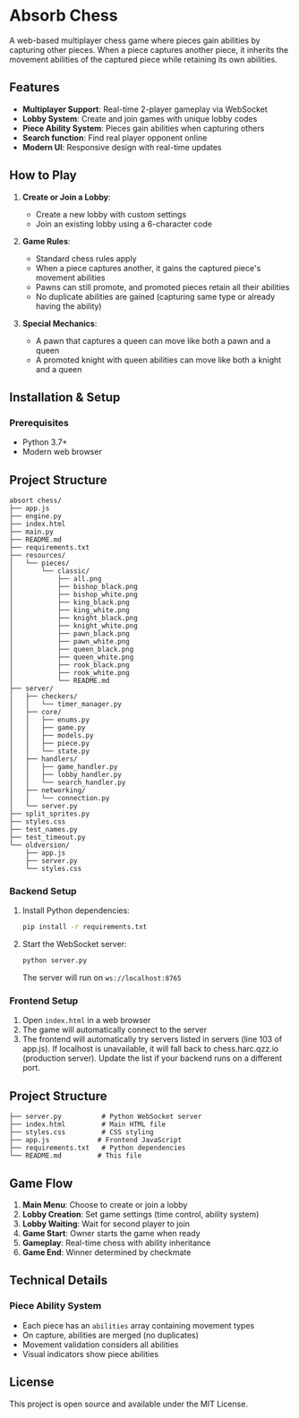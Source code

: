 # Absorb Chess

A web-based multiplayer chess game where pieces gain abilities by capturing other pieces. When a piece captures another piece, it inherits the movement abilities of the captured piece while retaining its own abilities.

## Features

- **Multiplayer Support**: Real-time 2-player gameplay via WebSocket
- **Lobby System**: Create and join games with unique lobby codes
- **Piece Ability System**: Pieces gain abilities when capturing others
- **Search function**: Find real player opponent online
- **Modern UI**: Responsive design with real-time updates

## How to Play

1. **Create or Join a Lobby**: 
   - Create a new lobby with custom settings
   - Join an existing lobby using a 6-character code

2. **Game Rules**:
   - Standard chess rules apply
   - When a piece captures another, it gains the captured piece's movement abilities
   - Pawns can still promote, and promoted pieces retain all their abilities
   - No duplicate abilities are gained (capturing same type or already having the ability)

3. **Special Mechanics**:
   - A pawn that captures a queen can move like both a pawn and a queen
   - A promoted knight with queen abilities can move like both a knight and a queen

## Installation & Setup

### Prerequisites
- Python 3.7+
- Modern web browser


## Project Structure

```
absort chess/
├── app.js
├── engine.py
├── index.html
├── main.py
├── README.md
├── requirements.txt
├── resources/
│   └── pieces/
│       └── classic/
│           ├── all.png
│           ├── bishop_black.png
│           ├── bishop_white.png
│           ├── king_black.png
│           ├── king_white.png
│           ├── knight_black.png
│           ├── knight_white.png
│           ├── pawn_black.png
│           ├── pawn_white.png
│           ├── queen_black.png
│           ├── queen_white.png
│           ├── rook_black.png
│           ├── rook_white.png
│           └── README.md
├── server/
│   ├── checkers/
│   │   └── timer_manager.py
│   ├── core/
│   │   ├── enums.py
│   │   ├── game.py
│   │   ├── models.py
│   │   ├── piece.py
│   │   └── state.py
│   ├── handlers/
│   │   ├── game_handler.py
│   │   ├── lobby_handler.py
│   │   └── search_handler.py
│   ├── networking/
│   │   └── connection.py
│   └── server.py
├── split_sprites.py
├── styles.css
├── test_names.py
├── test_timeout.py
└── oldversion/
    ├── app.js
    ├── server.py
    └── styles.css
```

### Backend Setup
1. Install Python dependencies:
   ```bash
   pip install -r requirements.txt
   ```

2. Start the WebSocket server:
   ```bash
   python server.py
   ```
   The server will run on `ws://localhost:8765`


### Frontend Setup
1. Open `index.html` in a web browser
2. The game will automatically connect to the server
3. The frontend will automatically try servers listed in servers (line 103 of app.js). If localhost is unavailable, it will fall back to chess.harc.qzz.io (production server). Update the list if your backend runs on a different port.

## Project Structure

```
├── server.py          # Python WebSocket server
├── index.html         # Main HTML file
├── styles.css         # CSS styling
├── app.js            # Frontend JavaScript
├── requirements.txt   # Python dependencies
└── README.md         # This file
```

## Game Flow

1. **Main Menu**: Choose to create or join a lobby
2. **Lobby Creation**: Set game settings (time control, ability system)
3. **Lobby Waiting**: Wait for second player to join
4. **Game Start**: Owner starts the game when ready
5. **Gameplay**: Real-time chess with ability inheritance
6. **Game End**: Winner determined by checkmate

## Technical Details

### Piece Ability System
- Each piece has an `abilities` array containing movement types
- On capture, abilities are merged (no duplicates)
- Movement validation considers all abilities
- Visual indicators show piece abilities


## License

This project is open source and available under the MIT License.
